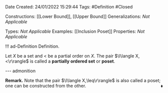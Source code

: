 <br />
<br />

Date Created: 24/01/2022 15:29:44
Tags: #Definition #Closed 

Constructions: [[Lower Bound]], [[Upper Bound]]
Generalizations: _Not Applicable_

Types: _Not Applicable_
Examples: [[Inclusion Poset]]
Properties: _Not Applicable_

!!! ad-Definition Definition.

Let $X$ be a set and $<$ be a partial order on $X$. The pair $\l\langle X,<\r\rangle$ is called a **partially ordered set** or **poset**.

--- admonition

**Remark.** Note that the pair $\l\langle X,\leq\r\rangle$ is also called a poset; one can be constructed from the other.<span style="float:right;">$\blacklozenge$</span>
